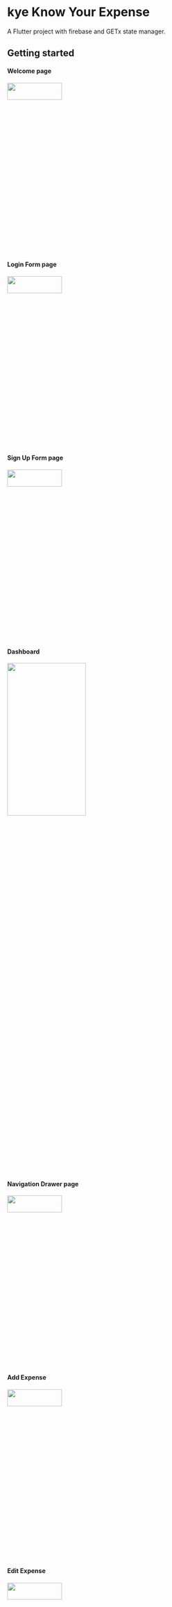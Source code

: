 # kye Know Your Expense

A Flutter project with firebase and GETx state manager.

## Getting started


#### Welcome page
<img src="./assets/images/repo/login.jpg"  width="50%" height="10%">

#### Login Form page
<img src="./assets/images/repo/loginform.jpg"  width="50%" height="10%">

#### Sign Up Form page
<img src="./assets/images/repo/signupform.jpg"  width="50%" height="10%">

#### Dashboard
<img src="./assets/images/repo/dashboard.jpg"  width="60%" height="30%">

#### Navigation Drawer page
<img src="./assets/images/repo/navigatordrawer.jpg"  width="50%" height="10%">

#### Add Expense
<img src="./assets/images/repo/addexpense.jpg"  width="50%" height="10%">

#### Edit Expense
<img src="./assets/images/repo/editexpense.jpg"  width="50%" height="10%">







